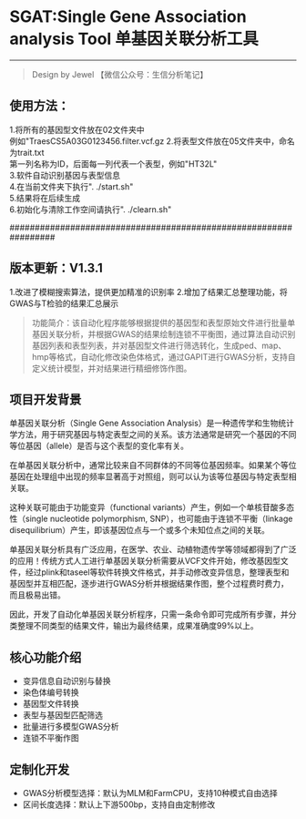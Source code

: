 # SGAT:Single Gene Association analysis Tool 单基因关联分析工具
---

> Design by Jewel 【微信公众号：生信分析笔记】

## 使用方法：
1.将所有的基因型文件放在02文件夹中                   
  例如"TraesCS5A03G0123456.filter.vcf.gz
2.将表型文件放在05文件夹中，命名为trait.txt          
  第一列名称为ID，后面每一列代表一个表型，例如"HT32L"      
3.软件自动识别基因与表型信息                       
4.在当前文件夹下执行". ./start.sh"             
5.结果将在后续生成                            
6.初始化与清除工作空间请执行". ./clearn.sh"        

#################################################################

## 版本更新：V1.3.1
 1.改进了模糊搜索算法，提供更加精准的识别率
 2.增加了结果汇总整理功能，将GWAS与T检验的结果汇总展示

> 功能简介：该自动化程序能够根据提供的基因型和表型原始文件进行批量单基因关联分析，并根据GWAS的结果绘制连锁不平衡图，通过算法自动识别基因列表和表型列表，并对基因型文件进行筛选转化，生成ped、map、hmp等格式，自动化修改染色体格式，通过GAPIT进行GWAS分析，支持自定义统计模型，并对结果进行精细修饰作图。

## 项目开发背景

单基因关联分析（Single Gene Association Analysis）是一种遗传学和生物统计学方法，用于研究基因与特定表型之间的关系。该方法通常是研究一个基因的不同等位基因（allele）是否与这个表型的变化率有关。

在单基因关联分析中，通常比较来自不同群体的不同等位基因频率。如果某个等位基因在处理组中出现的频率显著高于对照组，则可以认为该等位基因与特定表型相关联。

这种关联可能由于功能变异（functional variants）产生，例如一个单核苷酸多态性（single nucleotide polymorphism, SNP），也可能由于连锁不平衡（linkage disequilibrium）产生，即该基因位点与一个或多个未知位点之间的关联。

单基因关联分析具有广泛应用，在医学、农业、动植物遗传学等领域都得到了广泛的应用！传统方式人工进行单基因关联分析需要从VCF文件开始，修改基因型文件，经过plink和taseel等软件转换文件格式，并手动修改变异信息，整理表型和基因型并互相匹配，逐步进行GWAS分析并根据结果作图，整个过程费时费力，而且极易出错。

因此，开发了自动化单基因关联分析程序，只需一条命令即可完成所有步骤，并分类整理不同类型的结果文件，输出为最终结果，成果准确度99%以上。

## 核心功能介绍

- 变异信息自动识别与替换
- 染色体编号转换
- 基因型文件转换
- 表型与基因型匹配筛选
- 批量进行多模型GWAS分析
- 连锁不平衡作图

## 定制化开发

- GWAS分析模型选择：默认为MLM和FarmCPU，支持10种模式自由选择
- 区间长度选择：默认上下游500bp，支持自由定制修改
